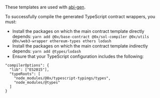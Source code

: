 These templates are used with [abi-gen](https://github.com/0xProject/0x-monorepo/tree/development/packages/abi-gen).

To successfully compile the generated TypeScript contract wrappers, you must:

*   Install the packages on which the main contract template directly depends: `yarn add @0x/base-contract @0x/sol-compiler @0x/utils @0x/web3-wrapper ethereum-types ethers lodash`
*   Install the packages on which the main contract template *in*directly depends: `yarn add @types/lodash`
*   Ensure that your TypeScript configuration includes the following:

```
"compilerOptions": {
  "lib": ["ES2015"],
  "typeRoots": [
    "node_modules/@0x/typescript-typings/types",
    "node_modules/@types"
  ]
}
```
